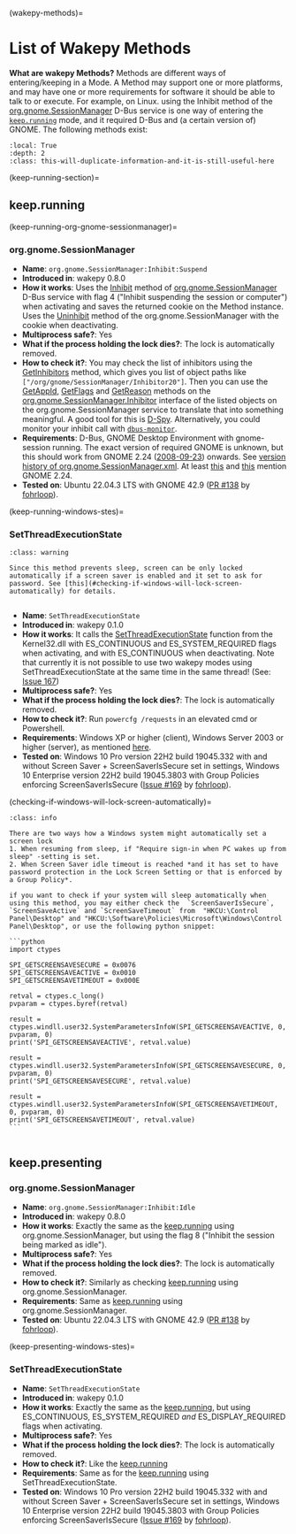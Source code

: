 (wakepy-methods)=
# List of Wakepy Methods


**What are wakepy Methods?**
Methods are different ways of entering/keeping in a Mode. A Method may support one or more platforms, and may have one or more requirements for software it should be able to talk to or execute. For example, on Linux. using the Inhibit method of the [org.gnome.SessionManager](#keep-running-org-gnome-sessionmanager) D-Bus service is one way of entering  the [`keep.running`](#keep-running-section) mode, and it required D-Bus and (a certain version of) GNOME. The following methods exist:


```{contents}
:local: True
:depth: 2
:class: this-will-duplicate-information-and-it-is-still-useful-here
```

(keep-running-section)=
## keep.running

(keep-running-org-gnome-sessionmanager)=
### org.gnome.SessionManager
- **Name**: `org.gnome.SessionManager:Inhibit:Suspend`
- **Introduced in**: wakepy 0.8.0
- **How it works**: Uses the [Inhibit](https://lira.no-ip.org:8443/doc/gnome-session/dbus/gnome-session.html#org.gnome.SessionManager.Inhibit) method of [org.gnome.SessionManager](https://lira.no-ip.org:8443/doc/gnome-session/dbus/gnome-session.html#org.gnome.SessionManager) D-Bus service with flag 4 ("Inhibit suspending the session or computer") when activating and saves the returned cookie on the Method instance. Uses the [Uninhibit](https://lira.no-ip.org:8443/doc/gnome-session/dbus/gnome-session.html#org.gnome.SessionManager.Uninhibit) method of the org.gnome.SessionManager with the cookie when deactivating.  
- **Multiprocess safe?**: Yes
- **What if the process holding the lock dies?**: The lock is automatically removed.
- **How to check it?**:  You may check the list of inhibitors using the [GetInhibitors](https://lira.no-ip.org:8443/doc/gnome-session/dbus/gnome-session.html#org.gnome.SessionManager.GetInhibitors) method, which gives you list of object paths like `["/org/gnome/SessionManager/Inhibitor20"]`. Then you can use the [GetAppId](https://lira.no-ip.org:8443/doc/gnome-session/dbus/gnome-session.html#org.gnome.SessionManager.Inhibitor.GetAppId), [GetFlags](https://lira.no-ip.org:8443/doc/gnome-session/dbus/gnome-session.html#org.gnome.SessionManager.Inhibitor.GetFlags) and [GetReason](https://lira.no-ip.org:8443/doc/gnome-session/dbus/gnome-session.html#org.gnome.SessionManager.Inhibitor.GetReason) methods on the [org.gnome.SessionManager.Inhibitor](https://lira.no-ip.org:8443/doc/gnome-session/dbus/gnome-session.html#org.gnome.SessionManager.Inhibitor) interface of the listed objects on the org.gnome.SessionManager service to translate that into something meaningful. A good tool for this is [D-Spy](https://apps.gnome.org/Dspy/). Alternatively, you could monitor your inhibit call with [`dbus-monitor`](https://dbus.freedesktop.org/doc/dbus-monitor.1.html).
- **Requirements**: D-Bus, GNOME Desktop Environment with gnome-session running. The exact version of required GNOME is unknown, but this should work from GNOME 2.24 ([2008-09-23](https://gitlab.gnome.org/GNOME/gnome-session/-/tags/GNOME_SESSION_2_24_0)) onwards. See [version history of org.gnome.SessionManager.xml](https://gitlab.gnome.org/GNOME/gnome-session/-/commits/main/gnome-session/org.gnome.SessionManager.xml). At least [this](https://fedoraproject.org/wiki/Desktop/Whiteboards/InhibitApis) and [this](https://bugzilla.redhat.com/show_bug.cgi?id=529287#c3) mention GNOME 2.24.
- **Tested on**:  Ubuntu 22.04.3 LTS with GNOME 42.9 ([PR #138](https://github.com/fohrloop/wakepy/pull/138) by [fohrloop](https://github.com/fohrloop/)).

(keep-running-windows-stes)=
### SetThreadExecutionState

````{admonition} Windows will not lock the screen automatically if Screen Saver settings do not require it
:class: warning

Since this method prevents sleep, screen can be only locked automatically if a screen saver is enabled and it set to ask for password. See [this](#checking-if-windows-will-lock-screen-automatically) for details.


````

- **Name**: `SetThreadExecutionState`
- **Introduced in**: wakepy 0.1.0
- **How it works**: It calls the [SetThreadExecutionState](https://learn.microsoft.com/en-us/windows/win32/api/winbase/nf-winbase-setthreadexecutionstate) function from the Kernel32.dll with ES_CONTINUOUS and ES_SYSTEM_REQUIRED flags when activating, and with ES_CONTINUOUS when deactivating. Note that currently it is not possible to use two wakepy modes using SetThreadExecutionState at the same time in the same thread! (See: [Issue 167](https://github.com/fohrloop/wakepy/issues/167))
- **Multiprocess safe?**: Yes
- **What if the process holding the lock dies?**: The lock is automatically removed.
- **How to check it?**: Run `powercfg /requests` in an elevated cmd or Powershell.
- **Requirements**: Windows XP or higher (client), Windows Server 2003 or higher (server), as mentioned [here](https://learn.microsoft.com/en-us/windows/win32/api/winbase/nf-winbase-setthreadexecutionstate).
- **Tested on**:  Windows 10 Pro version 22H2 build 19045.332 with and without Screen Saver + ScreenSaverIsSecure set in settings, Windows 10 Enterprise version 22H2 build 19045.3803 with Group Policies enforcing ScreenSaverIsSecure ([Issue #169](https://github.com/fohrloop/wakepy/issues/169) by [fohrloop](https://github.com/fohrloop/)).


 (checking-if-windows-will-lock-screen-automatically)=
````{admonition} How to check if Windows will lock the screen automatically when using SetThreadExecutionState
:class: info

There are two ways how a Windows system might automatically set a screen lock
1. When resuming from sleep, if "Require sign-in when PC wakes up from sleep" -setting is set.
2. When Screen Saver idle timeout is reached *and it has set to have password protection in the Lock Screen Setting or that is enforced by a Group Policy*.

if you want to check if your system will sleep automatically when using this method, you may either check the  `ScreenSaverIsSecure`, `ScreenSaveActive` and `ScreenSaveTimeout` from  "HKCU:\Control Panel\Desktop" and "HKCU:\Software\Policies\Microsoft\Windows\Control Panel\Desktop", or use the following python snippet: 

```python
import ctypes

SPI_GETSCREENSAVESECURE = 0x0076
SPI_GETSCREENSAVEACTIVE = 0x0010
SPI_GETSCREENSAVETIMEOUT = 0x000E

retval = ctypes.c_long()
pvparam = ctypes.byref(retval)

result = ctypes.windll.user32.SystemParametersInfoW(SPI_GETSCREENSAVEACTIVE, 0, pvparam, 0)
print('SPI_GETSCREENSAVEACTIVE', retval.value)

result = ctypes.windll.user32.SystemParametersInfoW(SPI_GETSCREENSAVESECURE, 0, pvparam, 0)
print('SPI_GETSCREENSAVESECURE', retval.value)

result = ctypes.windll.user32.SystemParametersInfoW(SPI_GETSCREENSAVETIMEOUT, 0, pvparam, 0)
print('SPI_GETSCREENSAVETIMEOUT', retval.value)
```


````

## keep.presenting


### org.gnome.SessionManager

- **Name**: `org.gnome.SessionManager:Inhibit:Idle`
- **Introduced in**: wakepy 0.8.0
- **How it works**: Exactly the same as the [keep.running](#keep-running-org-gnome-sessionmanager) using org.gnome.SessionManager, but using the flag 8 ("Inhibit the session being marked as idle").
- **Multiprocess safe?**: Yes
- **What if the process holding the lock dies?**: The lock is automatically removed.
- **How to check it?**: Similarly as checking [keep.running](#keep-running-org-gnome-sessionmanager) using org.gnome.SessionManager.
- **Requirements**: Same as [keep.running](#keep-running-org-gnome-sessionmanager) using org.gnome.SessionManager.
- **Tested on**:  Ubuntu 22.04.3 LTS with GNOME 42.9 ([PR #138](https://github.com/fohrloop/wakepy/pull/138) by [fohrloop](https://github.com/fohrloop/)).

(keep-presenting-windows-stes)=
### SetThreadExecutionState



- **Name**: `SetThreadExecutionState`
- **Introduced in**: wakepy 0.1.0
- **How it works**: Exactly the same as the [keep.running](keep-running-windows-stes), but using ES_CONTINUOUS, ES_SYSTEM_REQUIRED *and* ES_DISPLAY_REQUIRED flags when activating.
- **Multiprocess safe?**: Yes
- **What if the process holding the lock dies?**: The lock is automatically removed.
- **How to check it?**: Like the [keep.running](keep-running-windows-stes)
- **Requirements**: Same as for the [keep.running](keep-running-windows-stes) using SetThreadExecutionState.
- **Tested on**:  Windows 10 Pro version 22H2 build 19045.332 with and without Screen Saver + ScreenSaverIsSecure set in settings, Windows 10 Enterprise version 22H2 build 19045.3803 with Group Policies enforcing ScreenSaverIsSecure ([Issue #169](https://github.com/fohrloop/wakepy/issues/169) by [fohrloop](https://github.com/fohrloop/)).